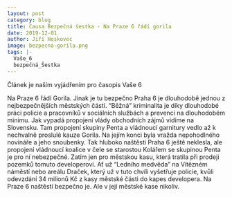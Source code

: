 ```yaml
---
layout: post
category: blog
title: Causa Bezpečná šestka - Na Praze 6 řádí gorila
date: 2019-12-01
author: Jiří Hoskovec
image: bezpecna-gorila.png
tags: |-
  Vaše_6
  bezpečná_Šestka
---
```

Článek je naším vyjádřením pro časopis Vaše 6

Na Praze 6 řádí Gorila. Jinak je tu bezpečno
Praha 6 je dlouhodobě jednou z nejbezpečnějších městských částí. “Běžná” kriminalita je díky dlouhodobé práci policie a pracovníků v sociálních službách a prevenci na dlouhodobém minimu. 
Jak vypadá propojení vlády obchodních zájmů vidíme na Slovensku. Tam propojení skupiny Penta a vládnoucí garnitury vedlo až k nechvalně proslulé kauze Gorila. Na jejím konci byla vražda nepohodlného novináře a jeho snoubenky.
Tak hluboko naštěstí Praha 6 ještě neklesla, ale propojení vládnoucí koalice v čele se starostou Kolářem se skupinou Penta je pro ní nebezpečné. Zatím jen pro městskou kasu, která tratila při prodeji pozemků tomuto developerovi. Ať už “Ledního medvěda” na Vítězném náměstí nebo areálu Draček, který už v tuto chvíli vyšetřuje policie, kvůli odevzdání 34 milionů Kč z kasy městské části do kapes developera.
Na Praze 6 naštěstí bezpečno je. Ale v její městské kase nikoliv. 